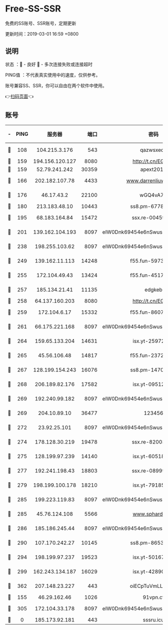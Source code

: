 # Free-SS-SSR

免费的SS账号、SSR账号，定期更新

更新时间：2019-03-01 16:59 +0800

## 说明

状态     ：🙂 - 良好 🙁 - 多次连接失败或连接超时

PING值   ：不代表真实使用中的速度，仅供参考。

账号兼容SS、SSR，你可以自由在两个软件中使用。

👉[扫码页面](https://liesauer.github.io/free-ss-ssr.github.io/)👈

## 账号

|-|PING|服务器|端口|密码|加密方式|区域|
|:----:|:----:|:-----:|-----:|:----:|:----:|:----:|
|🙂|108|104.215.3.176|543|qazwsxedc|aes-256-gcm|JP|
|🙂|159|194.156.120.127|8080|http://t.cn/EGJIyrl|rc4-md5|RU|
|🙂|159|52.79.241.242|30359|apext2019|chacha20|KR|
|🙂|166|202.182.107.78|4433|www.darrenliuwei.com|aes-256-cfb|JP|
|🙂|176|46.17.43.2|22100|wGQ4vA7D|aes-256-gcm|RU|
|🙂|180|213.183.48.10|10443|ss8.pm-67787720|rc4-md5|RU|
|🙂|195|68.183.164.84|15472|ssx.re-00459440|aes-256-cfb|US|
|🙂|201|139.162.104.193|8097|eIW0Dnk69454e6nSwuspv9DmS201tQ0D|aes-256-cfb|JP|
|🙂|238|198.255.103.62|8097|eIW0Dnk69454e6nSwuspv9DmS201tQ0D|aes-256-cfb|US|
|🙂|249|139.162.11.113|14248|f55.fun-59730477|aes-256-cfb|SG|
|🙂|255|172.104.49.43|13424|f55.fun-45173439|aes-256-cfb|SG|
|🙂|257|185.134.21.41|11135|edgkeb|aes-256-cfb|GB|
|🙂|258|64.137.160.203|8080|http://t.cn/EGJIyrl|rc4-md5|CA|
|🙂|259|172.104.6.17|15332|f55.fun-86079232|aes-256-cfb|US|
|🙂|261|66.175.221.168|8097|eIW0Dnk69454e6nSwuspv9DmS201tQ0D|aes-256-cfb|US|
|🙂|264|159.65.133.204|14631|isx.yt-25972344|aes-256-cfb|SG|
|🙂|265|45.56.106.48|14817|f55.fun-23726526|aes-256-cfb|US|
|🙂|267|128.199.154.243|16076|ss8.pm-14706202|aes-256-cfb|SG|
|🙂|268|206.189.82.176|17582|isx.yt-09512157|aes-256-cfb|SG|
|🙂|269|192.240.99.182|8097|eIW0Dnk69454e6nSwuspv9DmS201tQ0D|aes-256-cfb|US|
|🙂|269|204.10.89.10|36477|123456|aes-256-cfb|US|
|🙂|272|23.92.25.101|8097|eIW0Dnk69454e6nSwuspv9DmS201tQ0D|aes-256-cfb|US|
|🙂|274|178.128.30.219|19478|ssx.re-82003000|aes-256-cfb|SG|
|🙂|275|128.199.97.239|14140|isx.yt-60518529|aes-256-cfb|SG|
|🙂|277|192.241.198.43|18803|ssx.re-08999110|aes-256-cfb|US|
|🙂|279|198.199.100.178|18210|isx.yt-79185401|aes-256-cfb|US|
|🙂|285|199.223.119.83|8097|eIW0Dnk69454e6nSwuspv9DmS201tQ0D|aes-256-cfb|US|
|🙂|285|45.76.124.108|5566|www.sphard.com|aes-256-cfb|AU|
|🙂|286|185.186.245.44|8097|eIW0Dnk69454e6nSwuspv9DmS201tQ0D|aes-256-cfb|NL|
|🙂|290|107.170.242.27|10145|ss8.pm-86538525|aes-256-cfb|US|
|🙂|294|198.199.97.237|19523|isx.yt-50167481|aes-256-cfb|US|
|🙂|299|162.243.134.187|16029|isx.yt-42890959|aes-256-cfb|US|
|🙂|362|207.148.23.227|443|oiECpTuVmLLxk4Ts|aes-256-cfb|US|
|🙂|155|46.29.162.46|1026|91vpn.cf|rc4-md5|RU|
|🙂|305|172.104.33.178|8097|eIW0Dnk69454e6nSwuspv9DmS201tQ0D|aes-256-cfb|SG|
|🙁|0|185.173.92.181|443|sssru.icu|rc4-md5|RU|
